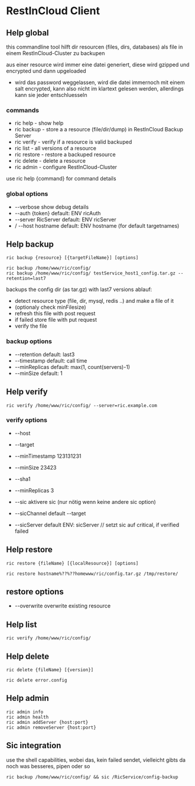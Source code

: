 # RestInCloud Client


## Help global

this commandline tool hilft dir resourcen (files, dirs, databases) als file in einem RestInCloud-Cluster zu backupen

aus einer resource wird immer eine datei generiert, diese wird gzipped und encrypted und dann upgeloaded

* wird das password weggelassen, wird die datei immernoch mit einem salt encrypted, kann also nicht im klartext gelesen werden, allerdings kann sie jeder entschluesseln


### commands

* ric help - show help
* ric backup - store a a resource (file/dir/dump) in RestInCloud Backup Server
* ric verify - verify if a resource is valid backuped
* ric list - all versions of a resource
* ric restore - restore a backuped resource
* ric delete - delete a resource
* ric admin - configure RestInCloud-Cluster

use ric help {command} for command details

### global options

* --verbose show debug details
* --auth {token}  default: ENV ricAuth
* --server RicServer default: ENV ricServer
* / --host hostname default: ENV hostname (for default targetnames)

## Help backup
    ric backup {resource} [{targetFileName}] [options]

    ric backup /home/www/ric/config/
    ric backup /home/www/ric/config/ testService_host1_config.tar.gz --retention=last7

backups the config dir (as tar.gz) with last7 versions
ablauf:
* detect resource type (file, dir, mysql, redis ..) and make a file of it
* (optionaly check minFilesize)
* refresh this file with post request
* if failed store file with put request
* verify the file

### backup options

* --retention default: last3
* --timestamp default: call time
* --minReplicas default: max(1, count(servers)-1)
* --minSize default: 1

## Help verify

    ric verify /home/www/ric/config/ --server=ric.example.com


### verify options

* --host
* --target
* --minTimestamp 123131231
* --minSize 23423
* --sha1
* --minReplicas 3

* --sic aktivere sic (nur nötig wenn keine andere sic option)
* --sicChannel default --target
* --sicServer default ENV: sicServer
// setzt sic auf critical, if verified failed


## Help restore

	ric restore {fileName} [{localResource}] [options]

    ric restore hostname%??%??homewww/ric/config.tar.gz /tmp/restore/

## restore options

* --overwrite   overwrite existing resource

## Help list

    ric verify /home/www/ric/config/

## Help delete

    ric delete {fileName} [{version}]

    ric delete error.config

## Help admin

    ric admin info
    ric admin health
    ric admin addServer {host:port}
    ric admin removeServer {host:port}

## Sic integration

use the shell capabilities, wobei das, kein failed sendet, vielleicht gibts da noch was besseres, pipen oder so

    ric backup /home/www/ric/config/ && sic /RicService/config-backup